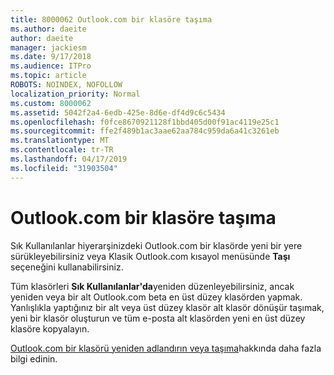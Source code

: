 ```yaml
---
title: 8000062 Outlook.com bir klasöre taşıma
ms.author: daeite
author: daeite
manager: jackiesm
ms.date: 9/17/2018
ms.audience: ITPro
ms.topic: article
ROBOTS: NOINDEX, NOFOLLOW
localization_priority: Normal
ms.custom: 8000062
ms.assetid: 5042f2a4-6edb-425e-8d6e-df4d9c6c5434
ms.openlocfilehash: f0fce8670921128f1bbd405d00f91ac4119e25c1
ms.sourcegitcommit: ffe2f489b1ac3aae62aa784c959da6a41c3261eb
ms.translationtype: MT
ms.contentlocale: tr-TR
ms.lasthandoff: 04/17/2019
ms.locfileid: "31903504"
---
```

# <a name="moving-a-folder-in-outlookcom"></a>Outlook.com bir klasöre taşıma

Sık Kullanılanlar hiyerarşinizdeki Outlook.com bir klasörde yeni bir yere sürükleyebilirsiniz veya Klasik Outlook.com kısayol menüsünde **Taşı** seçeneğini kullanabilirsiniz. 
  
Tüm klasörleri **Sık Kullanılanlar'da**yeniden düzenleyebilirsiniz, ancak yeniden veya bir alt Outlook.com beta en üst düzey klasörden yapmak. Yanlışlıkla yaptığınız bir alt veya üst düzey klasör alt klasör dönüşür taşımak, yeni bir klasör oluşturun ve tüm e-posta alt klasörden yeni en üst düzey klasöre kopyalayın. 
  
[Outlook.com bir klasörü yeniden adlandırın veya taşıma](https://support.office.com/article/c9c66fed-8a7c-426a-afc6-0d46a72080fb)hakkında daha fazla bilgi edinin.
  

